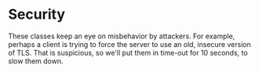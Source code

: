 Security
========

These classes keep an eye on misbehavior by attackers.  For example, perhaps a client 
is trying to force the server to use an old, insecure version of TLS.  That is suspicious, 
so we'll put them in time-out for 10 seconds, to slow them down.